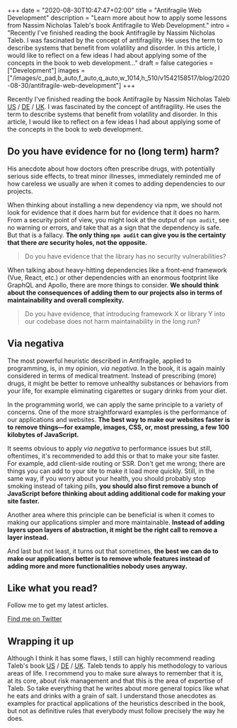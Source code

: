 +++
date = "2020-08-30T10:47:47+02:00"
title = "Antifragile Web Development"
description = "Learn more about how to apply some lessons from Nassim Nicholas Taleb's book Antifragile to Web Development."
intro = "Recently I've finished reading the book Antifragile by Nassim Nicholas Taleb. I was fascinated by the concept of antifragility. He uses the term to describe systems that benefit from volatility and disorder. In this article, I would like to reflect on a few ideas I had about applying some of the concepts in the book to web development..."
draft = false
categories = ["Development"]
images = ["/images/c_pad,b_auto,f_auto,q_auto,w_1014,h_510/v1542158517/blog/2020-08-30/antifragile-web-development"]
+++

Recently I've finished reading the book Antifragile by Nassim Nicholas Taleb [US](https://amzn.to/34DtU6g) / [DE](https://amzn.to/34DtU6g) / [UK](https://amzn.to/31yy5OP). I was fascinated by the concept of antifragility. He uses the term to describe systems that benefit from volatility and disorder. In this article, I would like to reflect on a few ideas I had about applying some of the concepts in the book to web development.

## Do you have evidence for no (long term) harm?

His anecdote about how doctors often prescribe drugs, with potentially serious side effects, to treat minor illnesses, immediately reminded me of how careless we usually are when it comes to adding dependencies to our projects.

When thinking about installing a new dependency via npm, we should not look for evidence that it does harm but for evidence that it does no harm. From a security point of view, you might look at the output of `npm audit`, see no warning or errors, and take that as a sign that the dependency is safe. But that is a fallacy. **The only thing `npm audit` can give you is the certainty that there *are* security holes, not the opposite.**

> Do you have evidence that the library has no security vulnerabilities?

When talking about heavy-hitting dependencies like a front-end framework (Vue, React, etc.) or other dependencies with an enormous footprint like GraphQL and Apollo, there are more things to consider. **We should think about the consequences of adding them to our projects also in terms of maintainability and overall complexity.**

> Do you have evidence, that introducing framework X or library Y into our codebase does not harm maintainability in the long run?

## Via negativa

The most powerful heuristic described in Antifragile, applied to programming, is, in my opinion, *via negativa*. In the book, it is again mainly considered in terms of medical treatment. Instead of prescribing (more) drugs, it might be better to remove unhealthy substances or behaviors from your life, for example eliminating cigarettes or sugary drinks from your diet.

In the programming world, we can apply the same principle to a variety of concerns. One of the more straightforward examples is the performance of our applications and websites. **The best way to make our websites faster is to remove things—for example, images, CSS, or, most pressing, a few 100 kilobytes of JavaScript.**

It seems obvious to apply *via negativa* to performance issues but still, oftentimes, it's recommended to add this or that to make your site faster. For example, add client-side routing or SSR. Don't get me wrong; there are things you can add to your site to make it load more quickly. Still, in the same way, if you worry about your health, you should probably stop smoking instead of taking pills, **you should also first remove a bunch of JavaScript before thinking about adding additional code for making your site faster.**

Another area where this principle can be beneficial is when it comes to making our applications simpler and more maintainable. **Instead of adding layers upon layers of abstraction, it might be the right call to remove a layer instead.**

And last but not least, it turns out that sometimes, **the best we can do to make our applications better is to remove whole features instead of adding more and more functionalities nobody uses anyway.**

<div class="c-content__broad">
  <div class="c-twitter-teaser">
    <div class="c-twitter-teaser__content">
      <h2 class="c-twitter-teaser__headline">Like what you read?</h2>
      <p class="c-twitter-teaser__body">
        Follow me to get my latest articles.
      </p>
      <a class="c-button c-button--outline c-twitter-teaser__button" rel="nofollow" href="https://twitter.com/maoberlehner" data-event-category="link" data-event-action="click: contact" data-event-label="Twitter (article content)">
        Find me on Twitter
      </a>
    </div>
  </div>
</div>

## Wrapping it up

Although I think it has some flaws, I still can highly recommend reading Taleb's book [US](https://amzn.to/34DtU6g) / [DE](https://amzn.to/34DtU6g) / [UK](https://amzn.to/31yy5OP). Taleb tends to apply his methodology to various areas of life. I recommend you to make sure always to remember that it is, at its core, about risk management and that this is the area of expertise of Taleb. So take everything that he writes about more general topics like what he eats and drinks with a grain of salt. I understand those anecdotes as examples for practical applications of the heuristics described in the book, but not as definitive rules that everybody must follow precisely the way he does.
